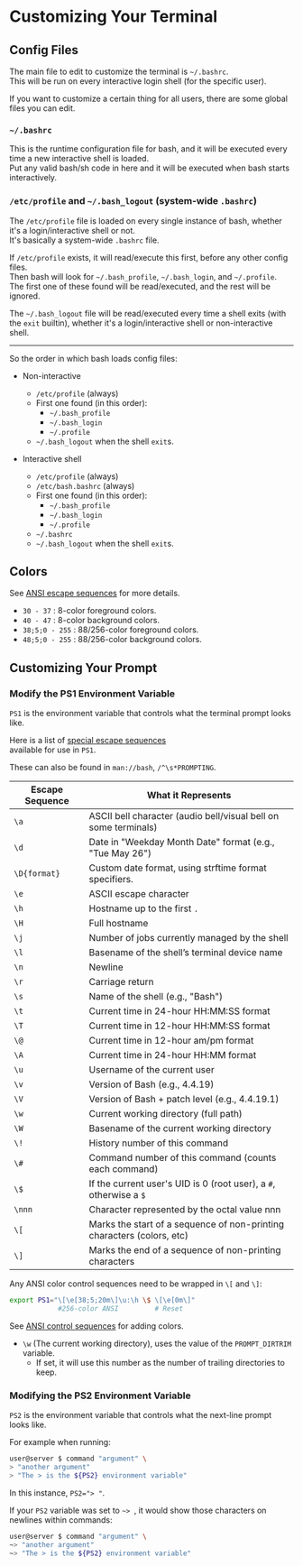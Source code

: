 # Customizing Your Terminal  



## Config Files
The main file to edit to customize the terminal is `~/.bashrc`.  
This will be run on every interactive login shell (for the specific user).  


If you want to customize a certain thing for all users, there are some global files
you can edit.  


### `~/.bashrc`
This is the runtime configuration file for bash, and it will be executed every time a
new interactive shell is loaded.  
Put any valid bash/sh code in here and it will be executed when bash starts interactively.  

### `/etc/profile` and `~/.bash_logout` (system-wide `.bashrc`)
The `/etc/profile` file is loaded on every single instance of bash, whether it's a
login/interactive shell or not.  
It's basically a system-wide `.bashrc` file.  

If `/etc/profile` exists, it will read/execute this first, before any other config files.  
Then bash will look for `~/.bash_profile`, `~/.bash_login`, and `~/.profile`.  
The first one of these found will be read/executed, and the rest will be ignored.  

The `~/.bash_logout` file will be read/executed every time a shell exits (with the
`exit` builtin), whether it's a login/interactive shell or non-interactive shell.  

---

So the order in which bash loads config files:

* Non-interactive
    - `/etc/profile` (always)
    - First one found (in this order):
        - `~/.bash_profile`
        - `~/.bash_login`
        - `~/.profile`
    - `~/.bash_logout` when the shell `exit`s.  

* Interactive shell
    - `/etc/profile` (always)
    - `/etc/bash.bashrc` (always)
    - First one found (in this order):
        - `~/.bash_profile`
        - `~/.bash_login`
        - `~/.profile`
    - `~/.bashrc`
    - `~/.bash_logout` when the shell `exit`s.  


## Colors

See [ANSI escape sequences](./ansi_control_sequences.md) for more details.  

* `30 - 37` : 8-color foreground colors.
* `40 - 47` : 8-color background colors.
* `38;5;0 - 255` : 88/256-color foreground colors.  
* `48;5;0 - 255` : 88/256-color background colors.  


## Customizing Your Prompt
### Modify the PS1 Environment Variable  

`PS1` is the environment variable that controls what the terminal prompt looks like.  

Here is a list of 
[special escape sequences](https://www.computerhope.com/unix/ubash.htm#prompting)  
available for use in `PS1`.  

These can also be found in `man://bash`, `/^\s*PROMPTING`.

|  Escape Sequence  |   What it Represents      
|-------------------|---------------------------  
|  `\a`          |   ASCII bell character (audio bell/visual bell on some terminals) 
|  `\d`          |   Date in "Weekday Month Date" format (e.g., "Tue May 26") 
|  `\D{format}`  |   Custom date format, using strftime format specifiers. 
|  `\e`          |   ASCII escape character 
|  `\h`          |   Hostname up to the first `.` 
|  `\H`          |   Full hostname 
|  `\j`          |   Number of jobs currently managed by the shell 
|  `\l`          |   Basename of the shell’s terminal device name 
|  `\n`          |   Newline 
|  `\r`          |   Carriage return 
|  `\s`          |   Name of the shell (e.g., "Bash") 
|  `\t`          |   Current time in 24-hour HH:MM:SS format 
|  `\T`          |   Current time in 12-hour HH:MM:SS format 
|  `\@`          |   Current time in 12-hour am/pm format 
|  `\A`          |   Current time in 24-hour HH:MM format 
|  `\u`          |   Username of the current user 
|  `\v`          |   Version of Bash (e.g., 4.4.19) 
|  `\V`          |   Version of Bash + patch level (e.g., 4.4.19.1) 
|  `\w`          |   Current working directory (full path) 
|  `\W`          |   Basename of the current working directory 
|  `\!`          |   History number of this command 
|  `\#`          |   Command number of this command (counts each command) 
|  `\$`          |   If the current user's UID is 0 (root user), a `#`, otherwise a `$` 
|  `\nnn`        |   Character represented by the octal value nnn 
|  `\[`          |   Marks the start of a sequence of non-printing characters (colors, etc) 
|  `\]`          |   Marks the end of a sequence of non-printing characters 

Any ANSI color control sequences need to be wrapped in `\[` and `\]`:  
```bash  
export PS1="\[\e[38;5;20m\]\u:\h \$ \[\e[0m\]"  
            #256-color ANSI         # Reset  
```
See [ANSI control sequences](./ansi_control_sequences.md) for adding colors.

* `\w` (The current working directory), uses the value of the `PROMPT_DIRTRIM`
  variable.
    - If set, it will use this number as the number of trailing directories to keep.  

### Modifying the PS2 Environment Variable  

`PS2` is the environment variable that controls what the next-line prompt looks like.  

For example when running:  

```bash  
user@server $ command "argument" \
> "another argument"  
> "The > is the ${PS2} environment variable"  
```

In this instance, `PS2="> "`.  

If your `PS2` variable was set to `~> `, it would show those characters on newlines
within commands:
```bash  
user@server $ command "argument" \
~> "another argument"  
~> "The > is the ${PS2} environment variable"  
```




